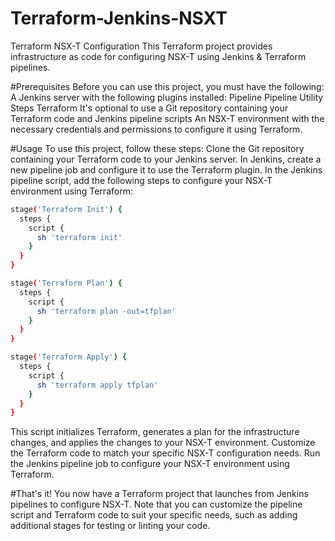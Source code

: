 # Terraform-Jenkins-NSXT
Terraform NSX-T Configuration
This Terraform project provides infrastructure as code for configuring NSX-T using Jenkins & Terraform pipelines.

#Prerequisites
Before you can use this project, you must have the following:
A Jenkins server with the following plugins installed:
Pipeline
Pipeline Utility Steps
Terraform
It's optional to use a Git repository containing your Terraform code and Jenkins pipeline scripts
An NSX-T environment with the necessary credentials and permissions to configure it using Terraform.

#Usage
To use this project, follow these steps:
Clone the Git repository containing your Terraform code to your Jenkins server.
In Jenkins, create a new pipeline job and configure it to use the Terraform plugin.
In the Jenkins pipeline script, add the following steps to configure your NSX-T environment using Terraform:
```bash
stage('Terraform Init') {
  steps {
    script {
      sh 'terraform init'
    }
  }
}

stage('Terraform Plan') {
  steps {
    script {
      sh 'terraform plan -out=tfplan'
    }
  }
}

stage('Terraform Apply') {
  steps {
    script {
      sh 'terraform apply tfplan'
    }
  }
}
```

This script initializes Terraform, generates a plan for the infrastructure changes, and applies the changes to your NSX-T environment.
Customize the Terraform code to match your specific NSX-T configuration needs.
Run the Jenkins pipeline job to configure your NSX-T environment using Terraform.

#That's it!
You now have a Terraform project that launches from Jenkins pipelines to configure NSX-T. Note that you can customize the pipeline script and Terraform code to suit your specific needs, such as adding additional stages for testing or linting your code.

